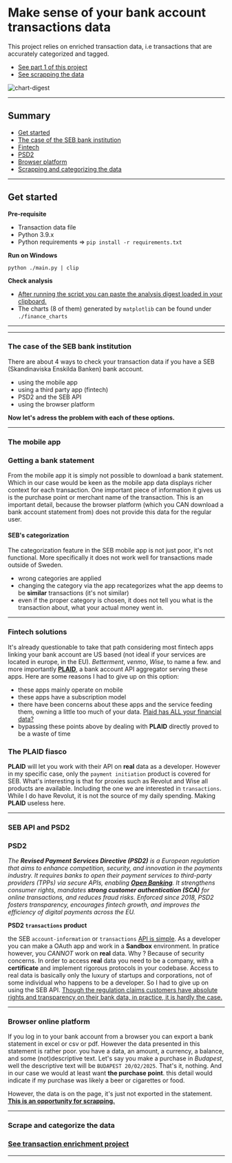 # Make sense of your bank account transactions data

This project relies on enriched transaction data, i.e transactions that are accurately categorized and tagged.
- [See part 1 of this project](https://github.com/yetigit/transaction-enrichment)
- [See scrapping the data](#scrape-and-categorize-the-data)

![chart-digest](https://github.com/user-attachments/assets/8424b92d-158f-4d5b-88ca-4e3c24923562)

--- 

## Summary
- [ Get started ](#get-started)
- [The case of the SEB bank institution](#the-case-of-the-seb-bank-institution)
- [Fintech](#fintech-solutions)
- [ PSD2 ](#psd2)
- [ Browser platform ](#browser-online-platform)
- [Scrapping and categorizing the data](#scrape-and-categorize-the-data)

---

## Get started

**Pre-requisite**
- Transaction data file
- Python 3.9.x 
- Python requirements => `pip install -r requirements.txt`

**Run on Windows**

`python ./main.py | clip`

**Check analysis**

- <u>After running the script you can paste the analysis digest loaded in your clipboard.</u>
- The charts (8 of them) generated by `matplotlib`  can be found under `./finance_charts`

---
---

### The case of the SEB bank institution

There are about 4 ways to check your transaction data if you have a SEB (Skandinaviska Enskilda Banken) bank account.

- using the mobile app
- using a third party app (fintech)
- PSD2 and the SEB API
- using the browser platform

**Now let's adress the problem with each of these options.**

---

### The mobile app

### Getting a bank statement 

From the mobile app it is simply not possible to download a bank statement.
Which in our case would be keen as the mobile app data displays richer context for each transaction.
One important piece of information it gives us is the purchase point or merchant name of the transaction.
This is an important detail, because the browser platform (which you CAN download a bank account statement from)
does not provide this data for the regular user.

#### SEB's categorization

The categorization feature in the SEB mobile app is not just poor, it's not functional. 
More specifically it does not work well for transactions made outside of Sweden.

- wrong categories are applied
- changing the category via the app recategorizes what the app deems to be **similar** transactions (it's not similar)
- even if the proper category is chosen, it does not tell you what is the transaction about, what your actual money went in.

---

### Fintech solutions

It's already questionable to take that path considering most fintech apps linking your bank account are US based (not ideal if your services are located in europe, in the EU).
_Betterment_, _venmo_, _Wise_, to name a few. and more importantly [**PLAID**](https://plaid.com/en-eu/), a bank account API aggregator serving these apps.
Here are some reasons I had to give up on this option:

- these apps mainly operate on mobile 
- these apps have a subscription model
- there have been concerns about these apps and the service feeding them, owning a little too much of your data.
[Plaid has ALL your financial data?](https://youtu.be/36Zi0T8-RTA?feature=shared)
- bypassing these points above by dealing with **PLAID** directly proved to be a waste of time 

### The PLAID fiasco

**PLAID** will let you work with their API on **real** data as a developer.
However in my specific case, only the `payment initiation` product is covered for SEB.
What's interesting is that for proxies such as Revolut and Wise all products are available. 
Including the one we are interested in `transactions`. 
While I do have Revolut, it is not the source of my daily spending. Making **PLAID** useless here.

---

### SEB API and PSD2

### PSD2
*The **Revised Payment Services Directive (PSD2)** is a European regulation that aims to enhance competition, security, and innovation in the payments industry. It requires banks to open their payment services to third-party providers (TPPs) via secure APIs, enabling <u>**Open Banking**</u>. It strengthens consumer rights, mandates **strong customer authentication (SCA)** for online transactions, and reduces fraud risks. Enforced since 2018, PSD2 fosters transparency, encourages fintech growth, and improves the efficiency of digital payments across the EU.*

**PSD2 `transactions` product**

the SEB `account-information` or `transactions` [API is simple](https://developer.sebgroup.com/products/psd2-account-information/account-information#/accounts/%7BaccountId%7D/transactions-get). As a developer you can make a OAuth app and work in a **Sandbox** environment.
In pratice however, you _CANNOT_ work on **real** data. Why ? Because of security concerns. 
In order to access **real** data you need to be a company, with a **certificate** and implement rigorous protocols in your codebase.
Access to real data is basically only the luxury of startups and corporations, not of some individual who happens to be a developer. So I had to give up on using the SEB API.
<u>Though the regulation claims customers have absolute rights and transparency on their bank data, in practice, it is hardly the case.</u>

---

### Browser online platform

If you log in to your bank account from a browser you can export a bank statement in excel or csv or pdf. 
However the data presented in this statement is rather poor. you have a data, an amount, a currency, a balance, and some (not)descriptive text.
Let's say you make a purchase in _Budapest_, well the descriptive text will be `BUDAPEST 20/02/2025`. That's it, nothing.
And in our case we would at least want **the purchase point**. this detail would indicate if my purchase was likely a beer or cigarettes or food.

However, the data is on the page, it's just not exported in the statement. <u>**This is an opportunity for scrapping.**</u>

---

### Scrape and categorize the data

### [See transaction enrichment project](https://github.com/yetigit/transaction-enrichment)

---
